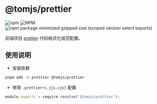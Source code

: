 # @tomjs/prettier

![npm](https://img.shields.io/npm/v/%40tomjs/prettier) ![NPM](https://img.shields.io/npm/l/%40tomjs%2Fprettier) ![npm package minimized gzipped size (scoped version select exports)](https://img.shields.io/bundlejs/size/%40tomjs/prettier)

前端项目 [prettier](https://prettier.io/) 代码格式化规范配置。

## 使用说明

- 安装依赖

```bash
pnpm add -D prettier @tomjs/prettier
```

- 修改 `.prettierrc.{js,cjs}` 配置

```js
module.exports = require.resolve('@tomjs/prettier');
```
